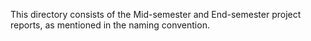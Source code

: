 This directory consists of the Mid-semester and End-semester project reports, as mentioned in the naming convention.
